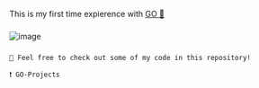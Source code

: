 This is my first time expierence with [GO 🔵](https://go.dev/) 
###
![image](https://github.com/user-attachments/assets/da616d25-40d4-49cd-8cd6-13c0ee54c95f)

###
```
📖 Feel free to check out some of my code in this repository!
```

```
❗ GO-Projects
``` 
